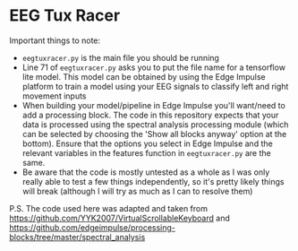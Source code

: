 # EEG Tux Racer

Important things to note:
* ```eegtuxracer.py``` is the main file you should be running
* Line 71 of ```eegtuxracer.py``` asks you to put the file name for a tensorflow lite model. This model can be obtained by using the Edge Impulse
  platform to train a model using your EEG signals to classify left and right movement inputs
* When building your model/pipeline in Edge Impulse you'll want/need to add a processing block. The code in this repository expects that your data is
  processed using the spectral analysis processing module (which can be selected by choosing the 'Show all blocks anyway' option at the bottom). Ensure that
  the options you select in Edge Impulse and the relevant variables in the features function in ```eegtuxracer.py``` are the same.
* Be aware that the code is mostly untested as a whole as I was only really able to test a few things independently, so it's pretty likely things will break
  (although I will try as much as I can to resolve them)

P.S. The code used here was adapted and taken from https://github.com/YYK2007/VirtualScrollableKeyboard and https://github.com/edgeimpulse/processing-blocks/tree/master/spectral_analysis

